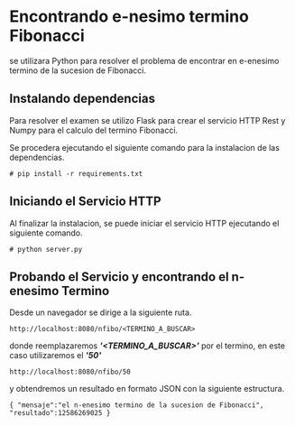 # Encontrando e-nesimo termino Fibonacci

se utilizara Python para resolver el problema de encontrar en e-enesimo termino de la sucesion de Fibonacci.

## Instalando dependencias
Para resolver el examen se utilizo Flask para crear el servicio HTTP Rest y Numpy para el calculo del  termino Fibonacci.

Se procedera ejecutando el siguiente comando para la instalacion de las dependencias.

`# pip install -r requirements.txt`

## Iniciando el Servicio HTTP
Al finalizar la instalacion, se puede iniciar el servicio HTTP ejecutando el siguiente comando.

`# python server.py`

## Probando el Servicio y encontrando el n-enesimo Termino
Desde un navegador se dirige a la siguiente ruta.

`http://localhost:8080/nfibo/<TERMINO_A_BUSCAR>`

donde reemplazaremos ***'<TERMINO_A_BUSCAR>'*** por el termino, en este caso utilizaremos el ***'50'***

`http://localhost:8080/nfibo/50`

y obtendremos un resultado en formato JSON con la siguiente estructura.

`
{
    "mensaje":"el n-enesimo termino de la sucesion de Fibonacci",
    "resultado":12586269025
    }
`
